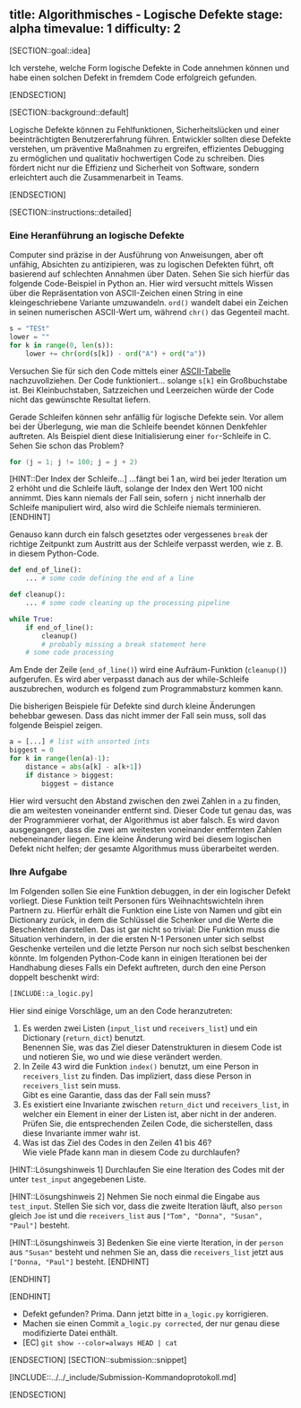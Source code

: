 title: Algorithmisches - Logische Defekte
stage: alpha
timevalue: 1
difficulty: 2
---
[SECTION::goal::idea]

Ich verstehe, welche Form logische Defekte in Code annehmen können und habe einen solchen Defekt
in fremdem Code erfolgreich gefunden.

[ENDSECTION]

[SECTION::background::default]

Logische Defekte können zu Fehlfunktionen, Sicherheitslücken und einer beeinträchtigten Benutzererfahrung führen.
Entwickler sollten diese Defekte verstehen, um präventive Maßnahmen zu ergreifen,
effizientes Debugging zu ermöglichen und qualitativ hochwertigen Code zu schreiben.
Dies fördert nicht nur die Effizienz und Sicherheit von Software,
sondern erleichtert auch die Zusammenarbeit in Teams.

[ENDSECTION]

[SECTION::instructions::detailed]

### Eine Heranführung an logische Defekte

Computer sind präzise in der Ausführung von Anweisungen, aber oft unfähig, Absichten zu
antizipieren, was zu logischen Defekten führt, oft basierend auf schlechten Annahmen über Daten.
Sehen Sie sich hierfür das folgende Code-Beispiel in Python an.
Hier wird versucht mittels Wissen über die Repräsentation von ASCII-Zeichen
einen String in eine kleingeschriebene Variante umzuwandeln.
`ord()` wandelt dabei ein Zeichen in seinen numerischen ASCII-Wert um, während `chr()` das
Gegenteil macht.

```python
s = "TESt"
lower = ""
for k in range(0, len(s)):
    lower += chr(ord(s[k]) - ord("A") + ord("a"))
```

Versuchen Sie für sich den Code mittels einer
[ASCII-Tabelle](https://www.asciitable.com/) nachzuvollziehen.
Der Code funktioniert... solange `s[k]` ein Großbuchstabe ist.
Bei Kleinbuchstaben, Satzzeichen und Leerzeichen würde der Code nicht das gewünschte Resultat liefern.

Gerade Schleifen können sehr anfällig für logische Defekte sein.
Vor allem bei der Überlegung, wie man die Schleife beendet können Denkfehler auftreten.
Als Beispiel dient diese Initialisierung einer `for`-Schleife in C.
Sehen Sie schon das Problem?

```C
for (j = 1; j != 100; j = j + 2)
```

[HINT::Der Index der Schleife...]
...fängt bei 1 an, wird bei jeder Iteration um 2 erhöht
und die Schleife läuft, solange der Index den Wert 100 nicht annimmt.
Dies kann niemals der Fall sein, sofern `j` nicht innerhalb der Schleife manipuliert wird,
also wird die Schleife niemals terminieren.
[ENDHINT]

Genauso kann durch ein falsch gesetztes oder vergessenes `break`
der richtige Zeitpunkt zum Austritt aus der Schleife verpasst werden,
wie z. B. in diesem Python-Code.

```python
def end_of_line():
    ... # some code defining the end of a line

def cleanup():
    ... # some code cleaning up the processing pipeline

while True:
    if end_of_line():
        cleanup()
        # probably missing a break statement here
    # some code processing
```

Am Ende der Zeile (`end_of_line()`) wird eine Aufräum-Funktion (`cleanup()`) aufgerufen.
Es wird aber verpasst danach aus der while-Schleife auszubrechen, wodurch es folgend zum 
Programmabsturz kommen kann.

Die bisherigen Beispiele für Defekte sind durch kleine Änderungen behebbar gewesen.
Dass das nicht immer der Fall sein muss, soll das folgende Beispiel zeigen.

```python
a = [...] # list with unsorted ints
biggest = 0 
for k in range(len(a)-1):
    distance = abs(a[k] - a[k+1])
    if distance > biggest:
        biggest = distance
```

Hier wird versucht den Abstand zwischen den zwei Zahlen in `a` zu finden, die am weitesten 
voneinander entfernt sind. 
Dieser Code tut genau das, was der Programmierer vorhat, der Algorithmus ist aber falsch.
Es wird davon ausgegangen, dass die zwei am weitesten voneinander entfernten Zahlen 
nebeneinander liegen. 
Eine kleine Änderung wird bei diesem logischen Defekt nicht helfen; der gesamte Algorithmus muss 
überarbeitet werden. 

### Ihre Aufgabe

Im Folgenden sollen Sie eine Funktion debuggen, in der ein logischer Defekt vorliegt.
Diese Funktion teilt Personen fürs Weihnachtswichteln ihren Partnern zu.
Hierfür erhält die Funktion eine Liste von Namen und gibt ein Dictionary zurück, 
in dem die Schlüssel die Schenker und die Werte die Beschenkten darstellen.
Das ist gar nicht so trivial: Die Funktion muss die Situation verhindern, 
in der die ersten N-1 Personen unter sich selbst Geschenke verteilen und 
die letzte Person nur noch sich selbst beschenken könnte.
Im folgenden Python-Code kann in einigen Iterationen bei der Handhabung dieses Falls
ein Defekt auftreten, durch den eine Person doppelt beschenkt wird:

```python
[INCLUDE::a_logic.py]
```

Hier sind einige Vorschläge, um an den Code heranzutreten:

1. Es werden zwei Listen (`input_list` und `receivers_list`) und ein Dictionary (`return_dict`) 
   benutzt.  
   Benennen Sie, was das Ziel dieser Datenstrukturen in diesem Code ist und
   notieren Sie, wo und wie diese verändert werden.
2. In Zeile 43 wird die Funktion `index()` benutzt, um eine Person in `receivers_list` zu finden.
   Das impliziert, dass diese Person in `receivers_list` sein muss.  
   Gibt es eine Garantie, dass das der Fall sein muss?
3. Es existiert eine Invariante zwischen `return_dict` und `receivers_list`,
   in welcher ein Element in einer der Listen ist, aber nicht in der anderen.
   Prüfen Sie, die entsprechenden Zeilen Code, die sicherstellen, dass diese Invariante immer
   wahr ist.
4. Was ist das Ziel des Codes in den Zeilen 41 bis 46?  
   Wie viele Pfade kann man in diesem Code zu durchlaufen?

[HINT::Lösungshinweis 1]
Durchlaufen Sie eine Iteration des Codes mit der unter `test_input` angegebenen Liste.

[HINT::Lösungshinweis 2]
Nehmen Sie noch einmal die Eingabe aus `test_input`.
Stellen Sie sich vor, dass die zweite Iteration läuft, also `person` gleich `Joe` ist und 
die `receivers_list` aus `["Tom", "Donna", "Susan", "Paul"]` besteht.

[HINT::Lösungshinweis 3]
Bedenken Sie eine vierte Iteration, in der `person` aus `"Susan"` besteht und
nehmen Sie an, dass die `receivers_list` jetzt aus `["Donna, "Paul"]` besteht.
[ENDHINT]

[ENDHINT]

[ENDHINT]

- Defekt gefunden? Prima. Dann jetzt bitte in `a_logic.py` korrigieren.
- Machen sie einen Commit `a_logic.py corrected`, der nur genau diese modifizierte Datei enthält.
- [EC] `git show --color=always HEAD | cat`

[ENDSECTION]
[SECTION::submission::snippet]

[INCLUDE::../../_include/Submission-Kommandoprotokoll.md]

[ENDSECTION]